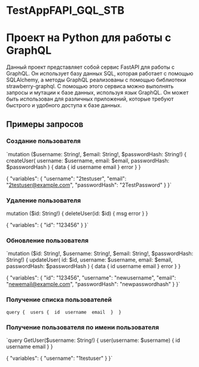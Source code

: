 # TestAppFAPI_GQL_STB
# Проект на Python для работы с GraphQL

Данный проект представляет собой сервис FastAPI для работы с GraphQL. Он использует базу данных SQL, которая работает с помощью SQLAlchemy, а методы GraphQL реализованы с помощью библиотеки strawberry-graphql. С помощью этого сервиса можно выполнять запросы и мутации к базе данных, используя язык GraphQL. Он может быть использован для различных приложений, которые требуют быстрого и удобного доступа к базе данных.

## Примеры запросов

### Создание пользователя

`mutation ($username: String!, $email: String!, $passwordHash: String!) { 
  createUser(
    username: $username, 
    email: $email, 
    passwordHash: $passwordHash
  ) { 
    data { 
      id 
      username 
      email 
    } 
    error 
  } 
}

{
  "variables": {
    "username": "2testuser",
    "email": "2testuser@example.com",
    "passwordHash": "2TestPassword"
  }
}`


### Удаление пользователя

mutation ($id: String!) { 
  deleteUser(id: $id) { 
    msg 
    error 
  } 
}

{
  "variables": {
    "id": "123456"
  }
}`


### Обновление пользователя

`mutation ($id: String!, $username: String!, $email: String!, $passwordHash: String!) { 
  updateUser(
    id: $id, 
    username: $username, 
    email: $email, 
    passwordHash: $passwordHash
  ) { 
    data { 
      id 
      username 
      email 
    } 
    error 
  } 
}

{
  "variables": {
    "id": "123456",
    "username": "newusername",
    "email": "newemail@example.com",
    "passwordHash": "newpasswordhash"
  }
}`


### Получение списка пользователей

`query { 
  users { 
    id 
    username 
    email 
  } 
}`


### Получение пользователя по имени пользователя

`query GetUser($username: String!) { 
  user(username: $username) { 
    id 
    username 
    email 
  } 
}

{
  "variables": {
    "username": "1testuser"
  }
}`
